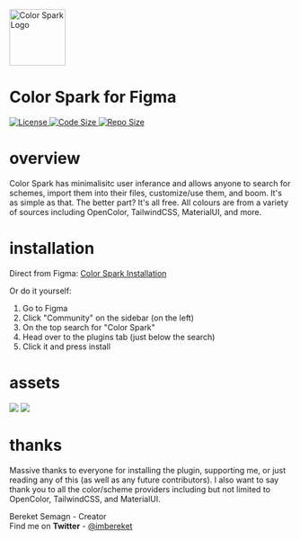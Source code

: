 
<img alt="Color Spark Logo" src="https://i.ibb.co/n77CrFg/color-spark-logo.png" width="100" />


<h1>Color Spark for Figma</h1>

  <a href="">
    <img alt="License" src="https://img.shields.io/github/license/heybereket/color-spark" />
  </a> 
  
  <a href="">
    <img alt="Code Size" src="https://img.shields.io/github/languages/code-size/heybereket/color-spark" />
  </a>
  
   <a href="">
    <img alt="Repo Size" src="https://img.shields.io/github/repo-size/heybereket/color-spark" />
  </a>

# overview

Color Spark has minimalisitc user inferance and allows anyone to search for schemes, import them into their files, customize/use them, and boom. It's as simple as that. The better part? It's all free. All colours are from a variety of sources including OpenColor, TailwindCSS, MaterialUI, and more. 

# installation 

Direct from Figma: <a href="https://www.figma.com/community/plugin/934799606018744992/Color-Spark">Color Spark Installation</a>

Or do it yourself: <br>
1. Go to Figma
2. Click "Community" on the sidebar (on the left)
3. On the top search for "Color Spark"
4. Head over to the plugins tab (just below the search)
5. Click it and press install

# assets

<img src="https://i.ibb.co/2ZNNKPX/color-spark-thumb-new.jpg" />
<img src="https://i.ibb.co/CbRR4tK/Capture.png" />

# thanks

Massive thanks to everyone for installing the plugin, supporting me, or just reading any of this (as well as any future contributors). I also want to say thank you to all the color/scheme providers including but not limited to OpenColor, TailwindCSS, and MaterialUI. 

Bereket Semagn - Creator <br>
Find me on **Twitter** - <a href="https://twitter.com/imbereket">@imbereket</a>
